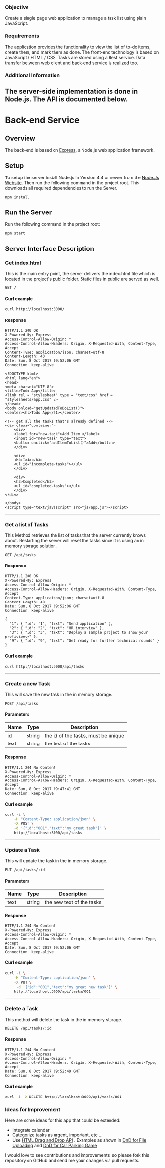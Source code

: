 ### Objective
Create a single page web application to manage a task list using plain JavaScript.

### Requirements
The application provides the functionality to view the list of to-do items, create them, and mark them as done. The front-end technology is based on JavaScript / HTML / CSS. Tasks are stored using a Rest service. Data transfer between web client and back-end service is realized too.

### Additional Information
The server-side implementation is done in Node.js. The API is documented below.
--------------------------------------------------------

# Back-end Service

## Overview

The back-end is based on [Express](http://http://expressjs.com/), a Node.js web application framework.


## Setup

To setup the server install Node.js in Version 4.4 or newer from the [Node.Js Website](http://nodejs.org/).
Then run the following command in the project root.
This downloads all required dependencies to run the Server.

```bash
npm install
```

## Run the Server

Run the following command in the project root:

```bash
npm start
```

## Server Interface Description

### Get index.html

This is the main entry point, the server delivers the index.html file which is located in the project's public folder.
Static files in public are served as well.

    GET /

#### Curl example

```bash
curl http://localhost:3000/
```

#### Response

    HTTP/1.1 200 OK
    X-Powered-By: Express
    Access-Control-Allow-Origin: *
    Access-Control-Allow-Headers: Origin, X-Requested-With, Content-Type, Accept
    Content-Type: application/json; charset=utf-8
    Content-Length: 43
    Date: Sun, 8 Oct 2017 09:52:06 GMT
    Connection: keep-alive

    <!DOCTYPE html>
    <html lang="en">
    <head>
    <meta charset="UTF-8">
    <title>Todo App</title>
    <link rel = "stylesheet" type = "text/css" href = "stylesheets/app.css" />
    </head>
    <body onload="getUpdatedToDoList()">
    <center><h1>Todo App</h1></center>

    <!-- get all the tasks that's already defined -->
    <div class="container">
        <div>
        <label for="new-task">Add Item </label>
        <input id="new-task" type="text">
        <button onclick="addItemToList()">Add</button>
        </div>
        
        <div>
        <h3>Todo</h3>
        <ul id="incomplete-tasks"></ul>
        </div>
        
        <div>
        <h3>Completed</h3>
        <ul id="completed-tasks"></ul>
        </div>
    </div>

    </body>
    <script type="text/javascript" src="js/app.js"></script>


- - -


### Get a list of Tasks

This Method retrieves the list of tasks that the server currently knows about.
Restarting the server will reset the tasks since it is using an in memory storage solution.

    GET /api/tasks

#### Response

    HTTP/1.1 200 OK
    X-Powered-By: Express
    Access-Control-Allow-Origin: *
    Access-Control-Allow-Headers: Origin, X-Requested-With, Content-Type, Accept
    Content-Type: application/json; charset=utf-8
    Content-Length: 43
    Date: Sun, 8 Oct 2017 09:52:06 GMT
    Connection: keep-alive

    {
      "1": { "id": '1', "text": "Send application" },
      "2": { "id": "2", "text": "HR interview" },
      "3": { "id": "3", "text": "Deploy a sample project to show your proficiency" },
      "9": { "id": "9", "text": "Get ready for further technical rounds" }
    }

#### Curl example

```bash
curl http://localhost:3000/api/tasks
```


- - -


### Create a new Task

This will save the new task in the in memory storage.

    POST /api/tasks

#### Parameters

| Name | Type | Description |
| ---- | ---- | ----------- |
| id | string | the id of the tasks, must be unique |
| text | string | the text of the tasks |

#### Response

    HTTP/1.1 204 No Content
    X-Powered-By: Express
    Access-Control-Allow-Origin: *
    Access-Control-Allow-Headers: Origin, X-Requested-With, Content-Type, Accept
    Date: Sun, 8 Oct 2017 09:47:41 GMT
    Connection: keep-alive

#### Curl example

```bash
curl -i \
    -H "Content-Type: application/json" \
    -X POST \
    -d '{"id":"001","text":"my great task"}' \
    http://localhost:3000/api/tasks
```


- - -


### Update a Task

This will update the task in the in memory storage.

    PUT /api/tasks/:id

#### Parameters

| Name | Type | Description |
| ---- | ---- | ----------- |
| text | string | the new text of the tasks |

#### Response

    HTTP/1.1 204 No Content
    X-Powered-By: Express
    Access-Control-Allow-Origin: *
    Access-Control-Allow-Headers: Origin, X-Requested-With, Content-Type, Accept
    Date: Sun, 8 Oct 2017 09:52:06 GMT
    Connection: keep-alive

#### Curl example

```bash
curl -i \
    -H "Content-Type: application/json" \
    -X PUT \
     -d '{"id":"001","text":"my great new task"}' \
    http://localhost:3000/api/tasks/001
```


- - -


### Delete a Task

This method will delete the task in the in memory storage.

    DELETE /api/tasks/:id

#### Response

    HTTP/1.1 204 No Content
    X-Powered-By: Express
    Access-Control-Allow-Origin: *
    Access-Control-Allow-Headers: Origin, X-Requested-With, Content-Type, Accept
    Date: Sun, 8 Oct 2017 09:52:49 GMT
    Connection: keep-alive

#### Curl example

```bash
curl -i -X DELETE http://localhost:3000/api/tasks/001
```
### Ideas for Improvement
Here are some ideas for this app that could be extended:

* Integrate calendar
* Categorize tasks as urgent, important, etc ...
* Use [HTML Drag and Drop API](https://developer.mozilla.org/en-US/docs/Web/API/HTML_Drag_and_Drop_API) .
Examples as shown in [DnD for File Uploading](https://css-tricks.com/drag-and-drop-file-uploading/) and [DnD for Car Parking Game](https://css-tricks.com/creating-a-parking-game-with-the-html-drag-and-drop-api/)


I would love to see contributions and improvements, so please fork this repository on GitHub and send me your changes via pull requests.

